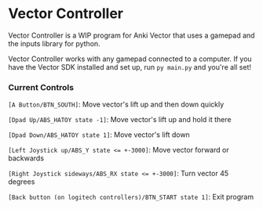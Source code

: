 # Vector Controller

Vector Controller is a WIP program for Anki Vector that uses a gamepad and the inputs library for python.

Vector Controller works with any gamepad connected to a computer. If you have the Vector SDK installed and set up, run `py main.py` and you're all set!

### Current Controls

`[A Button/BTN_SOUTH]`: Move vector's lift up and then down quickly

`[Dpad Up/ABS_HATOY state -1]`: Move vector's lift up and hold it there

`[Dpad Down/ABS_HATOY state 1]`: Move vector's lift down

`[Left Joystick up/ABS_Y state <= +-3000]`: Move vector forward or backwards

`[Right Joystick sideways/ABS_RX state <= +-3000]`: Turn vector 45 degrees

`[Back button (on logitech controllers)/BTN_START state 1]`: Exit program
